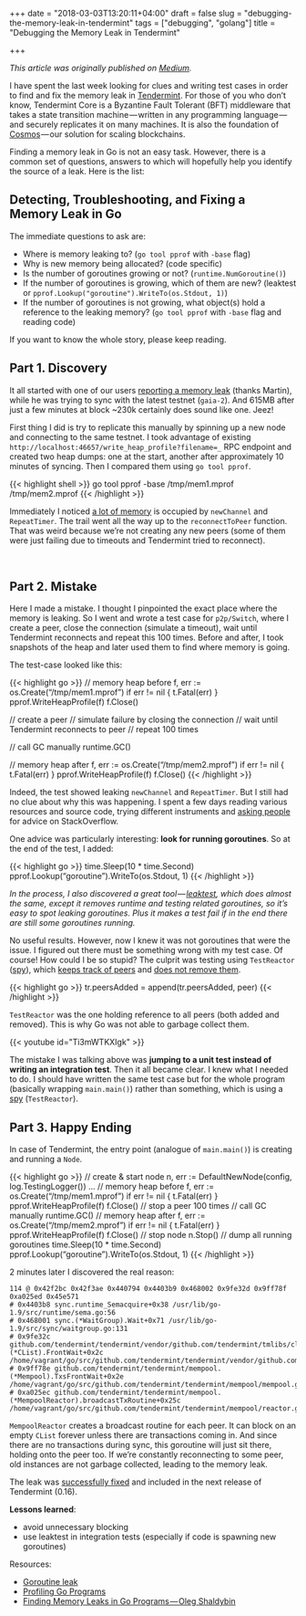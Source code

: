+++
date = "2018-03-03T13:20:11+04:00"
draft = false
slug = "debugging-the-memory-leak-in-tendermint"
tags = ["debugging", "golang"]
title = "Debugging the Memory Leak in Tendermint"

+++

_This article was originally published on [Medium](https://blog.cosmos.network/debugging-the-memory-leak-in-tendermint-210186711420)._

I have spent the last week looking for clues and writing test cases in order to
find and fix the memory leak in
[Tendermint](https://github.com/tendermint/tendermint/). For those of you who
don’t know, Tendermint Core is a Byzantine Fault Tolerant (BFT) middleware that
takes a state transition machine — written in any programming language — and
securely replicates it on many machines. It is also the foundation of
[Cosmos](https://cosmos.network/) — our solution for scaling blockchains.

Finding a memory leak in Go is not an easy task. However, there is a common set
of questions, answers to which will hopefully help you identify the source of a
leak. Here is the list:

<!--more-->

## Detecting, Troubleshooting, and Fixing a Memory Leak in Go

The immediate questions to ask are:

- Where is memory leaking to? (`go tool pprof` with `-base` flag)
- Why is new memory being allocated? (code specific)
- Is the number of goroutines growing or not? (`runtime.NumGoroutine()`)
- If the number of goroutines is growing, which of them are new? (leaktest or
  `pprof.Lookup("goroutine").WriteTo(os.Stdout, 1)`)
- If the number of goroutines is not growing, what object(s) hold a reference
  to the leaking memory? (`go tool pprof` with `-base` flag and reading code)

If you want to know the whole story, please keep reading.

## Part 1. Discovery

It all started with one of our users [reporting a memory
leak](https://github.com/cosmos/gaia/issues/108) (thanks Martin), while he was
trying to sync with the latest testnet (`gaia-2`). And 615MB after just a few
minutes at block ~230k certainly does sound like one. Jeez!

First thing I did is try to replicate this manually by spinning up a new node
and connecting to the same testnet. I took advantage of existing
`http://localhost:46657/write_heap_profile?filename=_` RPC endpoint and created
two heap dumps: one at the start, another after approximately 10 minutes of
syncing. Then I compared them using `go tool pprof`.

{{< highlight shell >}}
go tool pprof -base /tmp/mem1.mprof /tmp/mem2.mprof
{{< /highlight >}}

Immediately I noticed [a lot of
memory](https://github.com/cosmos/gaia/issues/108#issuecomment-358742047) is
occupied by `newChannel` and `RepeatTimer`. The trail went all the way up to
the `reconnectToPeer` function. That was weird because we’re not creating any
new peers (some of them were just failing due to timeouts and Tendermint tried
to reconnect).

<img class="img-rounded" src="/images/posts/2018-03-03-debugging-the-memory-leak-in-tendermint/1.png" alt="" title=""/>
<img class="img-rounded" src="/images/posts/2018-03-03-debugging-the-memory-leak-in-tendermint/2.png" alt="" title=""/>

## Part 2. Mistake

Here I made a mistake. I thought I pinpointed the exact place where the memory
is leaking. So I went and wrote a test case for `p2p/Switch`, where I create a
peer, close the connection (simulate a timeout), wait until Tendermint
reconnects and repeat this 100 times. Before and after, I took snapshots of the
heap and later used them to find where memory is going.

The test-case looked like this:

{{< highlight go >}}
// memory heap before
f, err := os.Create(“/tmp/mem1.mprof”)
if err != nil {
  t.Fatal(err)
}
pprof.WriteHeapProfile(f)
f.Close()

// create a peer
// simulate failure by closing the connection
// wait until Tendermint reconnects to peer
// repeat 100 times

// call GC manually
runtime.GC()

// memory heap after
f, err := os.Create(“/tmp/mem2.mprof”)
if err != nil {
  t.Fatal(err)
}
pprof.WriteHeapProfile(f)
f.Close()
{{< /highlight >}}

Indeed, the test showed leaking `newChannel` and `RepeatTimer`. But I still had
no clue about why this was happening. I spent a few days reading various
resources and source code, trying different instruments and [asking
people](https://stackoverflow.com/questions/48499573/is-there-a-way-to-know-who-holds-a-reference-to-an-object-in-go)
for advice on StackOverflow.

One advice was particularly interesting: **look for running goroutines**. So at the
end of the test, I added:

{{< highlight go >}}
time.Sleep(10 * time.Second)
pprof.Lookup(“goroutine”).WriteTo(os.Stdout, 1)
{{< /highlight >}}

_In the process, I also discovered a great
tool — [leaktest](https://github.com/fortytw2/leaktest), which does almost the
same, except it removes runtime and testing related goroutines, so it’s easy to
spot leaking goroutines. Plus it makes a test fail if in the end there are
still some goroutines running._

No useful results. However, now I knew it was not goroutines that were the
issue. I figured out there must be something wrong with my test case. Of
course! How could I be so stupid? The culprit was testing using `TestReactor`
([spy](https://martinfowler.com/articles/mocksArentStubs.html)), which [keeps track of peers](https://github.com/tendermint/tendermint/blob/747b73cb95dab52ee1076ce83dcc92dca86ef93a/p2p/switch_test.go#L73) and [does not remove them](https://github.com/tendermint/tendermint/blob/747b73cb95dab52ee1076ce83dcc92dca86ef93a/p2p/switch_test.go#L67).

{{< highlight go >}}
tr.peersAdded = append(tr.peersAdded, peer)
{{< /highlight >}}

`TestReactor` was the one holding reference to all peers (both added and
removed). This is why Go was not able to garbage collect them.

{{< youtube id="Ti3mWTKXIgk" >}}

The mistake I was talking above was **jumping to a unit test instead of writing
an integration test**. Then it all became clear. I knew what I needed to do. I
should have written the same test case but for the whole program (basically
wrapping `main.main()`) rather than something, which is using a [spy](https://martinfowler.com/articles/mocksArentStubs.html)
(`TestReactor`).

## Part 3. Happy Ending

In case of Tendermint, the entry point (analogue of `main.main()`) is creating
and running a `Node`.

{{< highlight go >}}
// create & start node
n, err := DefaultNewNode(config, log.TestingLogger())
...
// memory heap before
f, err := os.Create(“/tmp/mem1.mprof”)
if err != nil {
  t.Fatal(err)
}
pprof.WriteHeapProfile(f)
f.Close()
// stop a peer 100 times
// call GC manually
runtime.GC()
// memory heap after
f, err := os.Create(“/tmp/mem2.mprof”)
if err != nil {
  t.Fatal(err)
}
pprof.WriteHeapProfile(f)
f.Close()
// stop node
n.Stop()
// dump all running goroutines
time.Sleep(10 * time.Second)
pprof.Lookup(“goroutine”).WriteTo(os.Stdout, 1)
{{< /highlight >}}

2 minutes later I discovered the real reason:

```
114 @ 0x42f2bc 0x42f3ae 0x440794 0x4403b9 0x468002 0x9fe32d 0x9ff78f 0xa025ed 0x45e571
# 0x4403b8 sync.runtime_Semacquire+0x38 /usr/lib/go-1.9/src/runtime/sema.go:56
# 0x468001 sync.(*WaitGroup).Wait+0x71 /usr/lib/go-1.9/src/sync/waitgroup.go:131
# 0x9fe32c github.com/tendermint/tendermint/vendor/github.com/tendermint/tmlibs/clist.(*CList).FrontWait+0x2c /home/vagrant/go/src/github.com/tendermint/tendermint/vendor/github.com/tendermint/tmlibs/clist/clist.go:233
# 0x9ff78e github.com/tendermint/tendermint/mempool.(*Mempool).TxsFrontWait+0x2e /home/vagrant/go/src/github.com/tendermint/tendermint/mempool/mempool.go:184
# 0xa025ec github.com/tendermint/tendermint/mempool.(*MempoolReactor).broadcastTxRoutine+0x25c /home/vagrant/go/src/github.com/tendermint/tendermint/mempool/reactor.go:120
```

`MempoolReactor` creates a broadcast routine for each peer. It can block on an
empty `CList` forever unless there are transactions coming in. And since there
are no transactions during sync, this goroutine will just sit there, holding
onto the peer too. If we’re constantly reconnecting to some peer, old instances
are not garbage collected, leading to the memory leak.

The leak was [successfully
fixed](https://github.com/tendermint/tendermint/pull/1173) and included in the
next release of Tendermint (0.16).

**Lessons learned**:

- avoid unnecessary blocking
- use leaktest in integration tests (especially if code is spawning new goroutines)

Resources:

- [Goroutine leak](https://medium.com/golangspec/goroutine-leak-400063aef468)
- [Profiling Go Programs](https://blog.golang.org/profiling-go-programs)
- [Finding Memory Leaks in Go Programs — Oleg Shaldybin](https://www.youtube.com/watch?v=ydWFpcoYraU)

